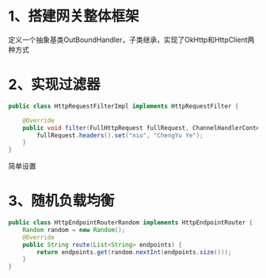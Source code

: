 # 1、搭建网关整体框架
定义一个抽象基类OutBoundHandler，子类继承，实现了OkHttp和HttpClient两种方式

# 2、实现过滤器
```java
public class HttpRequestFilterImpl implements HttpRequestFilter {

    @Override
    public void filter(FullHttpRequest fullRequest, ChannelHandlerContext ctx) {
        fullRequest.headers().set("nio", "ChengYu Ye");
    }
}
```
简单设置

# 3、随机负载均衡
```java
public class HttpEndpointRouterRandom implements HttpEndpointRouter {
    Random random = new Random();
    @Override
    public String route(List<String> endpoints) {
        return endpoints.get(random.nextInt(endpoints.size()));
    }
}
```